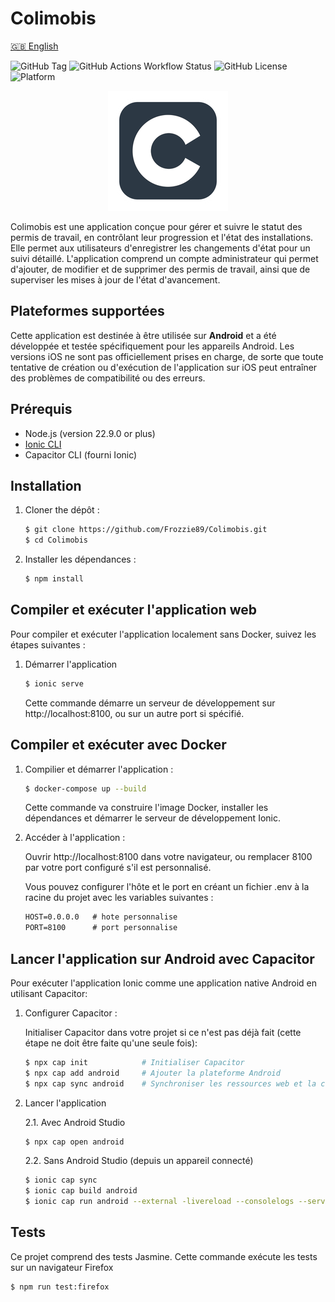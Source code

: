 # Colimobis
[🇬🇧 English](../README.md)

![GitHub Tag](https://img.shields.io/github/v/tag/Frozzie89/Colimobis)
![GitHub Actions Workflow Status](https://img.shields.io/github/actions/workflow/status/Frozzie89/Colimobis/node.js.yml)
![GitHub License](https://img.shields.io/github/license/Frozzie89/Colimobis)
![Platform](https://img.shields.io/badge/platform-Android-blue)

<p align="center">
  <img src="../src/assets/icons/icon-192.webp" alt="Colimobis icon"/>
</p>


Colimobis est une application conçue pour gérer et suivre le statut des permis de travail, en contrôlant leur progression et l'état des installations. Elle permet aux utilisateurs d'enregistrer les changements d'état pour un suivi détaillé. L'application comprend un compte administrateur qui permet d'ajouter, de modifier et de supprimer des permis de travail, ainsi que de superviser les mises à jour de l'état d'avancement.

## Plateformes supportées

Cette application est destinée à être utilisée sur **Android** et a été développée et testée spécifiquement pour les appareils Android. Les versions iOS ne sont pas officiellement prises en charge, de sorte que toute tentative de création ou d'exécution de l'application sur iOS peut entraîner des problèmes de compatibilité ou des erreurs.

## Prérequis
- Node.js (version 22.9.0 or plus)
- [Ionic CLI](https://www.npmjs.com/package/@ionic/cli)
- Capacitor CLI (fourni Ionic)

## Installation
1. Cloner the dépôt : 
    ```sh
    $ git clone https://github.com/Frozzie89/Colimobis.git
    $ cd Colimobis
    ```

2. Installer les dépendances : 
    ```sh
    $ npm install
    ```

## Compiler et exécuter l'application web
Pour compiler et exécuter l'application localement sans Docker, suivez les étapes suivantes :

1. Démarrer l'application
    ```sh
    $ ionic serve
    ```
    Cette commande démarre un serveur de développement sur http://localhost:8100, ou sur un autre port si spécifié.

## Compiler et exécuter avec Docker
1. Compilier et démarrer l'application :
    ```sh
    $ docker-compose up --build
    ```

    Cette commande va construire l'image Docker, installer les dépendances et démarrer le serveur de développement Ionic.

2. Accéder à l'application :
    
    Ouvrir http://localhost:8100 dans votre navigateur, ou remplacer 8100 par votre port configuré s'il est personnalisé.
    
    Vous pouvez configurer l'hôte et le port en créant un fichier .env à la racine du projet avec les variables suivantes : 

    ```txt
    HOST=0.0.0.0   # hote personnalise
    PORT=8100      # port personnalise
    ```

## Lancer l'application sur Android avec Capacitor

Pour exécuter l'application Ionic comme une application native Android en utilisant Capacitor:

1. Configurer Capacitor :
    
    Initialiser Capacitor dans votre projet si ce n'est pas déjà fait (cette étape ne doit être faite qu'une seule fois):
    ```sh
    $ npx cap init            # Initialiser Capacitor
    $ npx cap add android     # Ajouter la plateforme Android
    $ npx cap sync android    # Synchroniser les ressources web et la configuration de Capacitor avec le projet Android
    ```
2. Lancer l'application 

    2.1. Avec Android Studio
    ```sh
    $ npx cap open android
    ```

    2.2. Sans Android Studio (depuis un appareil connecté)
    ```sh
    $ ionic cap sync
    $ ionic cap build android
    $ ionic cap run android --external -livereload --consolelogs --serverlogs
    ```

## Tests
Ce projet comprend des tests Jasmine. Cette commande exécute les tests sur un navigateur Firefox
```sh
$ npm run test:firefox
```
